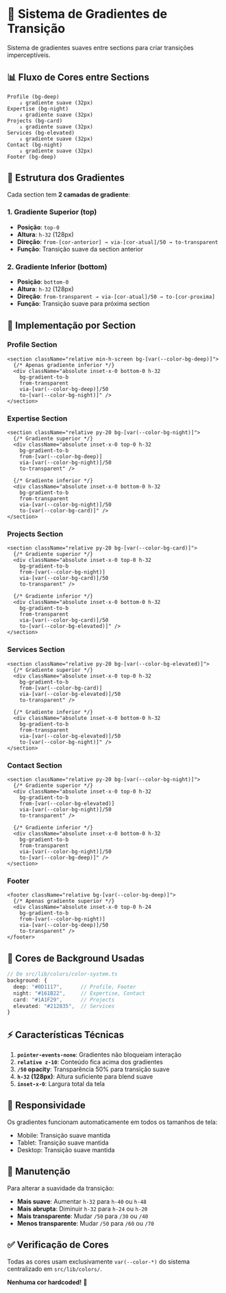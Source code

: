 # 🎨 Sistema de Gradientes de Transição

Sistema de gradientes suaves entre sections para criar transições imperceptíveis.

## 📊 Fluxo de Cores entre Sections

```
Profile (bg-deep) 
    ↓ gradiente suave (32px)
Expertise (bg-night)
    ↓ gradiente suave (32px)
Projects (bg-card)
    ↓ gradiente suave (32px)
Services (bg-elevated)
    ↓ gradiente suave (32px)
Contact (bg-night)
    ↓ gradiente suave (32px)
Footer (bg-deep)
```

## 🎯 Estrutura dos Gradientes

Cada section tem **2 camadas de gradiente**:

### 1. Gradiente Superior (top)
- **Posição**: `top-0`
- **Altura**: `h-32` (128px)
- **Direção**: `from-[cor-anterior] → via-[cor-atual]/50 → to-transparent`
- **Função**: Transição suave da section anterior

### 2. Gradiente Inferior (bottom)
- **Posição**: `bottom-0`
- **Altura**: `h-32` (128px)
- **Direção**: `from-transparent → via-[cor-atual]/50 → to-[cor-proxima]`
- **Função**: Transição suave para próxima section

## 🔧 Implementação por Section

### Profile Section
```tsx
<section className="relative min-h-screen bg-[var(--color-bg-deep)]">
  {/* Apenas gradiente inferior */}
  <div className="absolute inset-x-0 bottom-0 h-32 
    bg-gradient-to-b 
    from-transparent 
    via-[var(--color-bg-deep)]/50 
    to-[var(--color-bg-night)]" />
</section>
```

### Expertise Section
```tsx
<section className="relative py-20 bg-[var(--color-bg-night)]">
  {/* Gradiente superior */}
  <div className="absolute inset-x-0 top-0 h-32 
    bg-gradient-to-b 
    from-[var(--color-bg-deep)] 
    via-[var(--color-bg-night)]/50 
    to-transparent" />
  
  {/* Gradiente inferior */}
  <div className="absolute inset-x-0 bottom-0 h-32 
    bg-gradient-to-b 
    from-transparent 
    via-[var(--color-bg-night)]/50 
    to-[var(--color-bg-card)]" />
</section>
```

### Projects Section
```tsx
<section className="relative py-20 bg-[var(--color-bg-card)]">
  {/* Gradiente superior */}
  <div className="absolute inset-x-0 top-0 h-32 
    bg-gradient-to-b 
    from-[var(--color-bg-night)] 
    via-[var(--color-bg-card)]/50 
    to-transparent" />
  
  {/* Gradiente inferior */}
  <div className="absolute inset-x-0 bottom-0 h-32 
    bg-gradient-to-b 
    from-transparent 
    via-[var(--color-bg-card)]/50 
    to-[var(--color-bg-elevated)]" />
</section>
```

### Services Section
```tsx
<section className="relative py-20 bg-[var(--color-bg-elevated)]">
  {/* Gradiente superior */}
  <div className="absolute inset-x-0 top-0 h-32 
    bg-gradient-to-b 
    from-[var(--color-bg-card)] 
    via-[var(--color-bg-elevated)]/50 
    to-transparent" />
  
  {/* Gradiente inferior */}
  <div className="absolute inset-x-0 bottom-0 h-32 
    bg-gradient-to-b 
    from-transparent 
    via-[var(--color-bg-elevated)]/50 
    to-[var(--color-bg-night)]" />
</section>
```

### Contact Section
```tsx
<section className="relative py-20 bg-[var(--color-bg-night)]">
  {/* Gradiente superior */}
  <div className="absolute inset-x-0 top-0 h-32 
    bg-gradient-to-b 
    from-[var(--color-bg-elevated)] 
    via-[var(--color-bg-night)]/50 
    to-transparent" />
  
  {/* Gradiente inferior */}
  <div className="absolute inset-x-0 bottom-0 h-32 
    bg-gradient-to-b 
    from-transparent 
    via-[var(--color-bg-night)]/50 
    to-[var(--color-bg-deep)]" />
</section>
```

### Footer
```tsx
<footer className="relative bg-[var(--color-bg-deep)]">
  {/* Apenas gradiente superior */}
  <div className="absolute inset-x-0 top-0 h-24 
    bg-gradient-to-b 
    from-[var(--color-bg-night)] 
    via-[var(--color-bg-deep)]/50 
    to-transparent" />
</footer>
```

## 🎨 Cores de Background Usadas

```typescript
// De src/lib/colors/color-system.ts
background: {
  deep: "#0D1117",      // Profile, Footer
  night: "#161B22",     // Expertise, Contact
  card: "#1A1F29",      // Projects
  elevated: "#212835",  // Services
}
```

## ⚡ Características Técnicas

1. **`pointer-events-none`**: Gradientes não bloqueiam interação
2. **`relative z-10`**: Conteúdo fica acima dos gradientes
3. **`/50` opacity**: Transparência 50% para transição suave
4. **`h-32` (128px)**: Altura suficiente para blend suave
5. **`inset-x-0`**: Largura total da tela

## 📱 Responsividade

Os gradientes funcionam automaticamente em todos os tamanhos de tela:
- Mobile: Transição suave mantida
- Tablet: Transição suave mantida
- Desktop: Transição suave mantida

## 🔄 Manutenção

Para alterar a suavidade da transição:
- **Mais suave**: Aumentar `h-32` para `h-40` ou `h-48`
- **Mais abrupta**: Diminuir `h-32` para `h-24` ou `h-20`
- **Mais transparente**: Mudar `/50` para `/30` ou `/40`
- **Menos transparente**: Mudar `/50` para `/60` ou `/70`

## ✅ Verificação de Cores

Todas as cores usam exclusivamente `var(--color-*)` do sistema centralizado em `src/lib/colors/`.

**Nenhuma cor hardcoded!** 🎉
